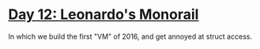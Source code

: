 # [Day 12: Leonardo's Monorail][day12]

[day12]: https://adventofcode.com/2016/day/12

In which we build the first "VM" of 2016, and get annoyed at struct access.
